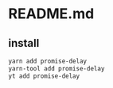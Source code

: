 # README.md

    

## install

```bash
yarn add promise-delay
yarn-tool add promise-delay
yt add promise-delay
```

